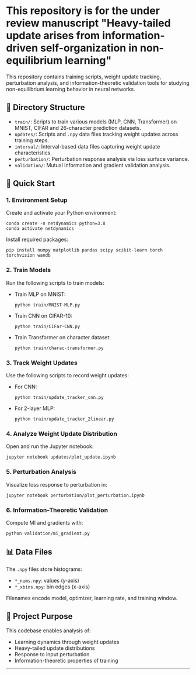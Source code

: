 # This repository is for the under review manuscript "Heavy-tailed update arises from information-driven self-organization in non-equilibrium learning"


This repository contains training scripts, weight update tracking, perturbation analysis, and information-theoretic validation tools for studying non-equilibrium learning behavior in neural networks.

## 📁 Directory Structure

- `train/`: Scripts to train various models (MLP, CNN, Transformer) on MNIST, CIFAR and 26-character prediction datasets.
- `updates/`: Scripts and `.npy` data files tracking weight updates across training steps.
- `interval/`: Interval-based data files capturing weight update characteristics.
- `perturbation/`: Perturbation response analysis via loss surface variance.
- `validation/`: Mutual information and gradient validation analysis.

## 🚀 Quick Start

### 1. Environment Setup

Create and activate your Python environment:

    conda create -n netdynamics python=3.8
    conda activate netdynamics

Install required packages:

    pip install numpy matplotlib pandas scipy scikit-learn torch torchvision wandb

### 2. Train Models

Run the following scripts to train models:

- Train MLP on MNIST:

      python train/MNIST-MLP.py

- Train CNN on CIFAR-10:

      python train/CiFar-CNN.py

- Train Transformer on character dataset:

      python train/charac-transformer.py

### 3. Track Weight Updates

Use the following scripts to record weight updates:

- For CNN:

      python train/update_tracker_cnn.py

- For 2-layer MLP:

      python train/update_tracker_2linear.py

### 4. Analyze Weight Update Distribution

Open and run the Jupyter notebook:

    jupyter notebook updates/plot_update.ipynb

### 5. Perturbation Analysis

Visualize loss response to perturbation in:

    jupyter notebook perturbation/plot_perturbation.ipynb

### 6. Information-Theoretic Validation

Compute MI and gradients with:

    python validation/mi_gradient.py

## 📊 Data Files

The `.npy` files store histograms:

- `*_nums.npy`: values (y-axis)
- `*_xbins.npy`: bin edges (x-axis)

Filenames encode model, optimizer, learning rate, and training window.

## 🧠 Project Purpose

This codebase enables analysis of:

- Learning dynamics through weight updates
- Heavy-tailed update distributions
- Response to input perturbation
- Information-theoretic properties of training

---
